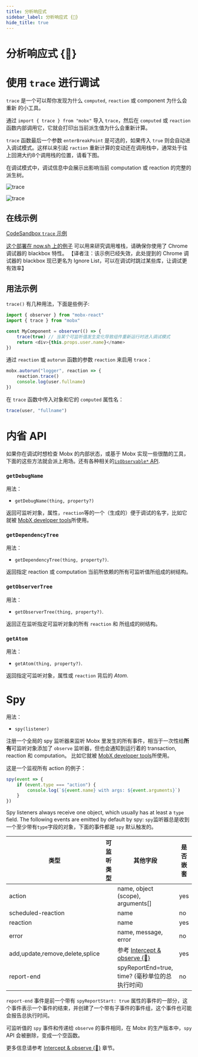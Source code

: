 ```yaml
---
title: 分析响应式
sidebar_label: 分析响应式 {🚀}
hide_title: true
---
```


<script async type="text/javascript" src="//cdn.carbonads.com/carbon.js?serve=CEBD4KQ7&placement=mobxjsorg" id="_carbonads_js"></script>

# 分析响应式 {🚀}

# 使用 `trace` 进行调试

`trace` 是一个可以帮你发现为什么 `computed`, `reaction` 或 component 为什么会重新
的小工具。

通过  `import { trace } from "mobx"` 导入 `trace`，然后在 `computed` 或 `reaction` 函数内部调用它，它就会打印出当前派生值为什么会重新计算。

`trace` 函数最后一个参数 `enterBreakPoint` 是可选的，如果传入 `true` 则会自动进入调试模式。这样以来引起 `raction` 重新计算的变动还在调用栈中，通常处于往上回溯大约8个调用栈的位置，请看下图。

在调试模式中，调试信息中会展示出影响当前 computation 或 reaction 的完整的派生树。

![trace](assets/trace-tips2.png)

![trace](assets/trace.gif)

## 在线示例

[CodeSandbox `trace` 示例](https://codesandbox.io/s/trace-dnhbz?file=/src/index.js:309-338)

[这个部署在 now.sh 上的例子](https://csb-nr58ylyn4m-hontnuliaa.now.sh/) 可以用来研究调用堆栈，请确保你使用了 Chrome 调试器的 blackbox 特性。
【译者注：该示例已经失效，此处提到的 Chrome 调试器的 blackbox 现已更名为 Ignore List，可以在调试时跳过某些库，让调试更有效率】

## 用法示例

`trace()` 有几种用法，下面是些例子:

```javascript
import { observer } from "mobx-react"
import { trace } from "mobx"

const MyComponent = observer(() => {
    trace(true) // 当某个可监听值发生变化导致组件重新运行时进入调试模式
    return <div>{this.props.user.name}</name>
})
```

通过 `reaction` 或 `autorun` 函数的参数 `reaction` 来启用 `trace`：

```javascript
mobx.autorun("logger", reaction => {
    reaction.trace()
    console.log(user.fullname)
})
```

在 `trace` 函数中传入对象和它的 `computed` 属性名：

```javascript
trace(user, "fullname")
```

# 内省 API

如果你在调试时想检查 Mobx 的内部状态，或基于 Mobx 实现一些很酷的工具，下面的这些方法就会派上用场。还有各种相关的[`isObservable*` API](api.md#isobservable).

### `getDebugName`

用法：

-   `getDebugName(thing, property?)`

返回可监听对象，属性，`reaction`等的一个（生成的）便于调试的名字，比如它就被 [MobX developer tools](https://github.com/mobxjs/mobx-devtools)所使用。

### `getDependencyTree`

用法：

-   `getDependencyTree(thing, property?)`.

返回指定 reaction 或 computation 当前所依赖的所有可监听值所组成的树结构。

### `getObserverTree`

用法：

-   `getObserverTree(thing, property?)`.

返回正在监听指定可监听对象的所有 `reaction` 和 
所组成的树结构。

### `getAtom`

用法：

-   `getAtom(thing, property?)`.

返回指定可监听对象，属性或 `reaction` 背后的 _Atom_.

# Spy

用法：

-   `spy(listener)`

注册一个全局的 spy 监听器来监听 Mobx 里发生的所有事件，相当于一次性给**所有**可监听对象添加了 `observe` 监听器，但也会通知到运行着的 transaction, reaction 和 computation。
比如它就被 [MobX developer tools](https://github.com/mobxjs/mobx-devtools)所使用。

这是一个监视所有 action 的例子：

```javascript
spy(event => {
    if (event.type === "action") {
        console.log(`${event.name} with args: ${event.arguments}`)
    }
})
```

Spy listeners always receive one object, which usually has at least a `type` field. The following events are emitted by default by spy:
`spy`监听器总是收到一个至少带有`type`字段的对象，下面的事件都是 `spy` 默认触发的。

| 类型                             | 可监听类型      | 其他字段                                                        | 是否嵌套 |
| ------------------------------- | -------------- | -------------------------------------------------------------- | ------ |
| action                          |                | name, object (scope), arguments[]                              | yes    |
| scheduled-reaction              |                | name                                                           | no     |
| reaction                        |                | name                                                           | yes    |
| error                           |                | name, message, error                                           | no     |
| add,update,remove,delete,splice |                | 参考 [Intercept & observe {🚀}](intercept-and-observe.md)       | yes    |
| report-end                      |                | spyReportEnd=true, time? (毫秒单位的总执行时间)                   | no     |

`report-end` 事件是前一个带有 `spyReportStart: true` 属性的事件的一部分，这个事件表示一个事件的结束，并创建了一个带有子事件的事件组，这个事件也可能会报告总执行时间。

可监听值的 `spy` 事件和传递给 `observe` 的事件相同，在 Mobx 的生产版本中，`spy` API 会被删除，变成一个空函数。

更多信息请参考 [Intercept & observe {🚀}](intercept-and-observe.md#event-overview) 章节。
